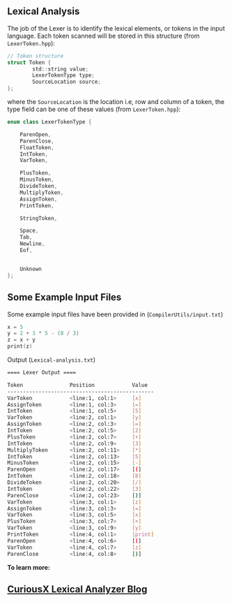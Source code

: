 ## Lexical Analysis
The job of the Lexer is to identify the lexical elements, or tokens in the input language.
Each token scanned will be stored in this structure (from `LexerToken.hpp`):

```c
// Token structure
struct Token {
        std::string value;
        LexerTokenType type;
        SourceLocation source;
};
```
where the `SourceLocation` is the location i.e, row and column of a token, the type field can be one of these values (from `LexerToken.hpp`):

```c++
enum class LexerTokenType {

    ParenOpen,
    ParenClose,
    FloatToken,
    IntToken,
    VarToken,

    PlusToken,
    MinusToken,
    DivideToken,
    MultiplyToken,
    AssignToken,
    PrintToken,

    StringToken,

    Space,
    Tab,
    Newline,
    Eof,


    Unknown
};
```

## Some Example Input Files
Some example input files have been provided in (`CompilerUtils/input.txt`)

```c++
x = 5
y = 2 + 3 * 5 - (8 / 3)
z = x + y
print(z)
```

Output (`Lexical-analysis.txt`) 

```sh
==== Lexer Output ====

Token               Position            Value
-----------------------------------------------
VarToken            <line:1, col:1>     [x]
AssignToken         <line:1, col:3>     [=]
IntToken            <line:1, col:5>     [5]
VarToken            <line:2, col:1>     [y]
AssignToken         <line:2, col:3>     [=]
IntToken            <line:2, col:5>     [2]
PlusToken           <line:2, col:7>     [+]
IntToken            <line:2, col:9>     [3]
MultiplyToken       <line:2, col:11>    [*]
IntToken            <line:2, col:13>    [5]
MinusToken          <line:2, col:15>    [-]
ParenOpen           <line:2, col:17>    [(]
IntToken            <line:2, col:18>    [8]
DivideToken         <line:2, col:20>    [/]
IntToken            <line:2, col:22>    [3]
ParenClose          <line:2, col:23>    [)]
VarToken            <line:3, col:1>     [z]
AssignToken         <line:3, col:3>     [=]
VarToken            <line:3, col:5>     [x]
PlusToken           <line:3, col:7>     [+]
VarToken            <line:3, col:9>     [y]
PrintToken          <line:4, col:1>     [print]
ParenOpen           <line:4, col:6>     [(]
VarToken            <line:4, col:7>     [z]
ParenClose          <line:4, col:8>     [)]
```
__To learn more:__
## [CuriousX Lexical Analyzer Blog](https://jenniferchukwu.com/posts/lexicalAnalysis)
